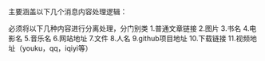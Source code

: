 主要涵盖以下几个消息内容处理逻辑：

必须将以下几种内容进行分离处理，分门别类
1.普通文章链接
2.图片
3.书名
4.电影名
5.音乐名
6.网站地址
7.文件
8.人名
9.github项目地址
10.下载链接
11.视频地址（youku，qq，iqiyi等）